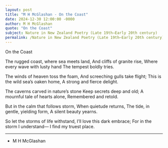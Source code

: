 ```yaml
---
layout: post
title: "M H McGlashan - On the Coast"
date: 2024-12-30 12:00:00 -0000
author: M H McGlashan
quote: "On the Coast"
subject: Nature in New Zealand Poetry (Late 19th–Early 20th century)
permalink: /Nature in New Zealand Poetry (Late 19th–Early 20th century)/M H McGlashan/M H McGlashan - On the Coast
---
```


On the Coast

The rugged coast, where sea meets land,
  And cliffs of granite rise,
Where every wave with lusty hand
  The tempest boldly tries.

The winds of heaven toss the foam,
  And screeching gulls take flight;
This is the wild sea’s oaken home,
  A strong and fierce delight.

The caverns carved in nature’s stone
  Keep secrets deep and old;
A mournful tale of hearts alone,
  Remembered and retold.

But in the calm that follows storm,
  When quietude returns,
The tide, in gentle, yielding form,
  A silent beauty yearns.

So let the storms of life withstand,
  I’ll love this dark embrace;
For in the storm I understand—
  I find my truest place.

---

- M H McGlashan
